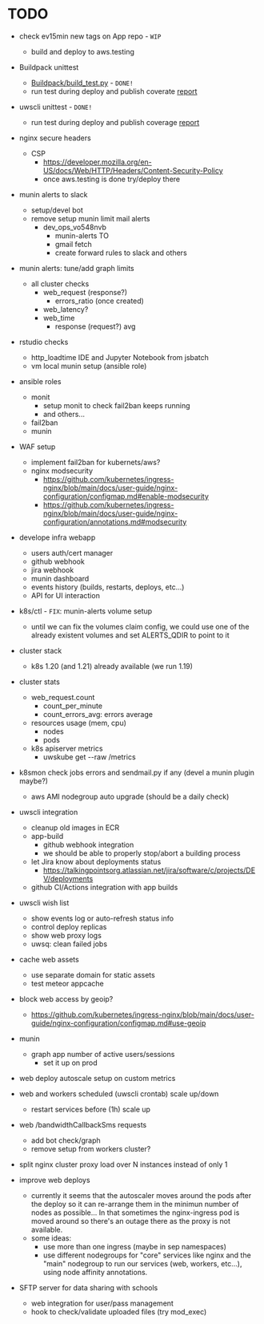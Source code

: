 # TODO

* check ev15min new tags on App repo - `WIP`
    * build and deploy to aws.testing

* Buildpack unittest
    * [Buildpack/build_test.py](https://github.com/TalkingPts/Buildpack/blob/master/build_test.py) - `DONE!`
    * run test during deploy and publish coverate [report](https://ops.uws.talkingpts.org/buildpack/htmlcov/)

* uwscli unittest - `DONE!`
    * run test during deploy and publish coverage [report](https://ops.uws.talkingpts.org/uwscli/htmlcov/)

* nginx secure headers
    * CSP
        * https://developer.mozilla.org/en-US/docs/Web/HTTP/Headers/Content-Security-Policy
        * once aws.testing is done try/deploy there

* munin alerts to slack
    * setup/devel bot
    * remove setup munin limit mail alerts
        * dev_ops_vo548nvb
            * munin-alerts TO
            * gmail fetch
            * create forward rules to slack and others

* munin alerts: tune/add graph limits
    * all cluster checks
        * web_request (response?)
            * errors_ratio (once created)
        * web_latency?
        * web_time
            * response (request?) avg

* rstudio checks
    * http_loadtime IDE and Jupyter Notebook from jsbatch
    * vm local munin setup (ansible role)

* ansible roles
    * monit
        * setup monit to check fail2ban keeps running
        * and others...
    * fail2ban
    * munin

* WAF setup
    * implement fail2ban for kubernets/aws?
    * nginx modsecurity
        * https://github.com/kubernetes/ingress-nginx/blob/main/docs/user-guide/nginx-configuration/configmap.md#enable-modsecurity
        * https://github.com/kubernetes/ingress-nginx/blob/main/docs/user-guide/nginx-configuration/annotations.md#modsecurity

* develope infra webapp
    * users auth/cert manager
    * github webhook
    * jira webhook
    * munin dashboard
    * events history (builds, restarts, deploys, etc...)
    * API for UI interaction

* k8s/ctl - `FIX`: munin-alerts volume setup
    * until we can fix the volumes claim config, we could use one of the already existent volumes and set ALERTS_QDIR to point to it

* cluster stack
    * k8s 1.20 (and 1.21) already available (we run 1.19)

* cluster stats
    * web_request.count
        * count_per_minute
        * count_errors_avg: errors average
    * resources usage (mem, cpu)
        * nodes
        * pods
    * k8s apiserver metrics
        * uwskube get --raw /metrics

* k8smon check jobs errors and sendmail.py if any (devel a munin plugin maybe?)
    * aws AMI nodegroup auto upgrade (should be a daily check)

* uwscli integration
    * cleanup old images in ECR
    * app-build
        * github webhook integration
        * we should be able to properly stop/abort a building process
    * let Jira know about deployments status
        * https://talkingpointsorg.atlassian.net/jira/software/c/projects/DEV/deployments
    * github CI/Actions integration with app builds

* uwscli wish list
    * show events log or auto-refresh status info
    * control deploy replicas
    * show web proxy logs
    * uwsq: clean failed jobs

* cache web assets
    * use separate domain for static assets
    * test meteor appcache

* block web access by geoip?
    * https://github.com/kubernetes/ingress-nginx/blob/main/docs/user-guide/nginx-configuration/configmap.md#use-geoip

* munin
    * graph app number of active users/sessions
        * set it up on prod

* web deploy autoscale setup on custom metrics

* web and workers scheduled (uwscli crontab) scale up/down
    * restart services before (1h) scale up

* web /bandwidthCallbackSms requests
    * add bot check/graph
    * remove setup from workers cluster?

* split nginx cluster proxy load over N instances instead of only 1

* improve web deploys
    * currently it seems that the autoscaler moves around the pods after the deploy so it can re-arrange them in the minimun number of nodes as possible... In that sometimes the nginx-ingress pod is moved around so there's an outage there as the proxy is not available.
    * some ideas:
        * use more than one ingress (maybe in sep namespaces)
        * use different nodegroups for "core" services like nginx and the "main" nodegroup to run our services (web, workers, etc...), using node affinity annotations.

* SFTP server for data sharing with schools
    * web integration for user/pass management
    * hook to check/validate uploaded files (try mod_exec)
